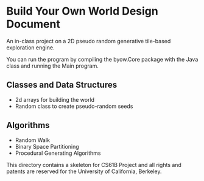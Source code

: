 # Build Your Own World Design Document

An in-class project on a 2D pseudo random generative tile-based exploration engine.

You can run the program by compiling the byow.Core package with the Java class and running the Main program.

## Classes and Data Structures
- 2d arrays for building the world
- Random class to create pseudo-random seeds

## Algorithms
- Random Walk 
- Binary Space Partitioning
- Procedural Generating Algorithms

This directory contains a skeleton for CS61B Project and all rights and patents are reserved for the
University of California, Berkeley.